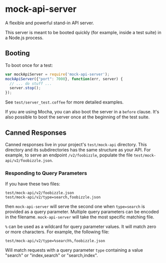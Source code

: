 mock-api-server
===============

A flexible and powerful stand-in API server.

This server is meant to be booted quickly (for example, inside a test suite)
in a Node.js process.

## Booting

To boot once for a test:

```javascript
var mockApiServer = require('mock-api-server');
mockApiServer({"port": 7000}, function(err, server) {
  // ... do stuff ...
  server.stop();
});
```

See `test/server_test.coffee` for more detailed examples.

If you are using Mocha, you can also boot the server in a `before` clause.
It's also possible to boot the server once at the beginning of the test
suite.

## Canned Responses

Canned responses live in your project's `test/mock-api` directory.  This
directory and its subdirectories has the same structure as your API.  For
example, to serve an endpoint `/v2/foobizzle`, populate the file
`test/mock-api/v2/foobizzle.json`.

### Responding to Query Parameters

If you have these two files:

    test/mock-api/v2/foobizzle.json
    test/mock-api/v2/type=search,foobizzle.json

then `mock-api-server` will serve the second one when `type=search` is provided
as a query parameter.  Multiple query parameters can be encoded in the filename.
`mock-api-server` will take the most specific matching file.

`%` can be used as a wildcard for query parameter values.  It will match zero
or more characters.  For example, the following file:

    test/mock-api/v2/type=%search%,foobizzle.json

Will match requests with a query parameter `type` containing a value "search"
or "index,search" or "search,index".
